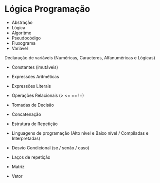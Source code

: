 # Lógica Programação

- Abstração
- Lógica
- Algoritmo
- Pseudocódigo
- Fluxograma
- Variável

Declaração de variáveis (Numéricas, Caracteres, Alfanuméricas e Lógicas)

- Constantes (imutáveis)

- Expressões Aritméticas

- Expressões Literais



- Operações Relacionais (> <=  ==  !=)

- Tomadas de Decisão
- Concatenação
- Estrutura de Repetição
- Linguagens de programação (Alto nível e Baixo nível / Compiladas e Interpretadas)
- Desvio Condicional (se / senão / caso)
- Laços de repetição
- Matriz
- Vetor